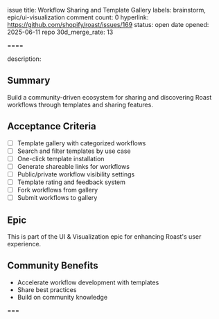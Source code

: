 issue title: Workflow Sharing and Template Gallery
labels: brainstorm, epic/ui-visualization
comment count: 0
hyperlink: https://github.com/shopify/roast/issues/169
status: open
date opened: 2025-06-11
repo 30d_merge_rate: 13

====

description:
## Summary
Build a community-driven ecosystem for sharing and discovering Roast workflows through templates and sharing features.

## Acceptance Criteria
- [ ] Template gallery with categorized workflows
- [ ] Search and filter templates by use case
- [ ] One-click template installation
- [ ] Generate shareable links for workflows
- [ ] Public/private workflow visibility settings
- [ ] Template rating and feedback system
- [ ] Fork workflows from gallery
- [ ] Submit workflows to gallery

## Epic
This is part of the UI & Visualization epic for enhancing Roast's user experience.

## Community Benefits
- Accelerate workflow development with templates
- Share best practices
- Build on community knowledge

===
